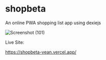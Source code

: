 # shopbeta
An online PWA shopping list app using dexiejs


![Screenshot (101)](https://user-images.githubusercontent.com/66500541/170798663-e6cd1375-9181-47f2-a57d-067370b7d049.png)

 Live Site:

https://shopbeta-vean.vercel.app/
